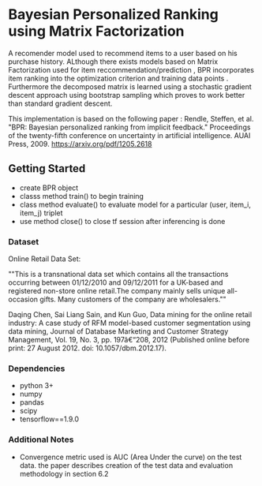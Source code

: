 # Bayesian Personalized Ranking using Matrix Factorization

A recomender model used to recommend items to a user based on his purchase history. ALthough there exists models based on Matrix Factorization used for item reccommendation/prediction , BPR incorporates item ranking into the optimization criterion and training data points . Furthermore the decomposed matrix is learned using a stochastic gradient descent approach using bootstrap sampling which proves to work better than standard gradient descent.

This implementation is based on the following paper : 
Rendle, Steffen, et al. "BPR: Bayesian personalized ranking from implicit feedback." Proceedings of the twenty-fifth conference on uncertainty in artificial intelligence. AUAI Press, 2009.
https://arxiv.org/pdf/1205.2618

## Getting Started
 * create BPR object
 * classs method train() to begin training  
 * class method evaluate() to evaluate model for a particular (user, item_i, item_j) triplet
 * use method close() to close tf session after inferencing is done 

### Dataset

Online Retail Data Set:

""This is a transnational data set which contains all the transactions occurring between 01/12/2010 and 09/12/2011 for a UK-based and registered non-store online retail.The company mainly sells unique all-occasion gifts. Many customers of the company are wholesalers.""

Daqing Chen, Sai Liang Sain, and Kun Guo, Data mining for the online retail industry: A case study of RFM model-based customer segmentation using data mining, Journal of Database Marketing and Customer Strategy Management, Vol. 19, No. 3, pp. 197â€“208, 2012 (Published online before print: 27 August 2012. doi: 10.1057/dbm.2012.17).

### Dependencies

* python 3+
* numpy
* pandas
* scipy
* tensorflow==1.9.0


 
### Additional Notes

* Convergence metric used is AUC (Area Under the curve) on the test data. the paper describes creation of the test data and evaluation methodology in section 6.2

